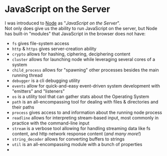 # JavaScript on the Server

I was introduced to [Node](https://nodejs.org/en/) as "_JavaScript on the Server_".  
Not only does give us the ability to run JavaScript on the server, but Node has built-in "modules" that JavaScript in the browser does not have:

- `fs` gives file-system access
- `http` & `https` gives server-creation ability
- `crypto` allows for hashing, ciphering, deciphering content
- `cluster` allows for launching node while leveraging several cores of a system
- `child_process` allows for "spawning" other processes besides the main running thread
- `debugger` is a cli debugging utility
- `events` allow for quick-and-easy event-driven system development with "emitters" and "listeners"
- `os` is a utility tool that can gather stats about the Operating System
- `path` is an all-encompassing tool for dealing with files & directories and their paths
- `process` gives access to and information about the running node process
- `readline` allows for interpreting stream-based input, most commonly in practice with the command-line input
- `stream` is a verbose tool allowing for handling streaming data like fs content, and http network response content (_and many more!_)
- `string_decoder` allows for converting buffers to strings
- `util` is an all-encompassing module with a bunch of properties
-
